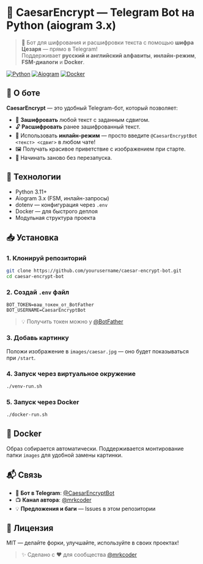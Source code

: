 
# 🔐 CaesarEncrypt — Telegram Bot на Python (aiogram 3.x)

> 🤖 Бот для шифрования и расшифровки текста с помощью **шифра Цезаря** — прямо в Telegram!  
> Поддерживает **русский и английский алфавиты**, **инлайн-режим**, **FSM-диалоги** и **Docker**.

[![Python](https://img.shields.io/badge/Python-3.11+-blue?logo=python)](https://python.org)
[![Aiogram](https://img.shields.io/badge/Aiogram-3.x-green?logo=telegram)](https://docs.aiogram.dev/)
[![Docker](https://img.shields.io/badge/Docker-Supported-blue?logo=docker)](https://docker.com)



## 🚀 О боте

**CaesarEncrypt** — это удобный Telegram-бот, который позволяет:

- 🔐 **Зашифровать** любой текст с заданным сдвигом.
- 🔓 **Расшифровать** ранее зашифрованный текст.
- 💬 Использовать **инлайн-режим** — просто введите `@CaesarEncryptBot <текст> <сдвиг>` в любом чате!
- 🖼 Получать красивое приветствие с изображением при старте.
- 🔄 Начинать заново без перезапуска.



## 🧩 Технологии

- Python 3.11+
- Aiogram 3.x (FSM, инлайн-запросы)
- dotenv — конфигурация через `.env`
- Docker — для быстрого деплоя
- Модульная структура проекта



## 📥 Установка

### 1. Клонируй репозиторий

```bash
git clone https://github.com/yourusername/caesar-encrypt-bot.git
cd caesar-encrypt-bot
```

### 2. Создай `.env` файл

```env
BOT_TOKEN=ваш_токен_от_BotFather
BOT_USERNAME=CaesarEncryptBot
```

> 💡 Получить токен можно у [@BotFather](https://t.me/BotFather)

### 3. Добавь картинку

Положи изображение в `images/caesar.jpg` — оно будет показываться при `/start`.

### 4. Запуск через виртуальное окружение

```bash
./venv-run.sh
```

### 5. Запуск через Docker

```bash
./docker-run.sh
```



## 🐳 Docker

Образ собирается автоматически. Поддерживается монтирование папки `images` для удобной замены картинки.



## 📬 Связь

- 🤖 **Бот в Telegram**: [@CaesarEncryptBot](https://t.me/CaesarEncryptBot)
- 📺 **Канал автора**: [@mrkcoder](https://t.me/mrkcoder)
- 💡 **Предложения и баги** — Issues в этом репозитории



## 📜 Лицензия

MIT — делайте форки, улучшайте, используйте в своих проектах!



> ✨ Сделано с ❤️ для сообщества [@mrkcoder](https://t.me/mrkcoder)

